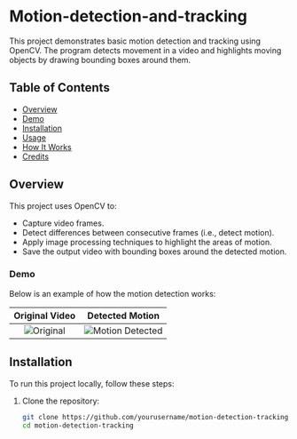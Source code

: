 # Motion-detection-and-tracking

This project demonstrates basic motion detection and tracking using OpenCV. The program detects movement in a video and highlights moving objects by drawing bounding boxes around them.

## Table of Contents
- [Overview](#overview)
- [Demo](#demo)
- [Installation](#installation)
- [Usage](#usage)
- [How It Works](#how-it-works)
- [Credits](#credits)

## Overview

This project uses OpenCV to:
- Capture video frames.
- Detect differences between consecutive frames (i.e., detect motion).
- Apply image processing techniques to highlight the areas of motion.
- Save the output video with bounding boxes around the detected motion.

### Demo

Below is an example of how the motion detection works:

| Original Video | Detected Motion |
|:--------------:|:---------------:|
| ![Original](images/original_video_frame.png) | ![Motion Detected](images/motion_detected_frame.png) |

## Installation

To run this project locally, follow these steps:

1. Clone the repository:
   ```bash
   git clone https://github.com/yourusername/motion-detection-tracking.git
   cd motion-detection-tracking



   
